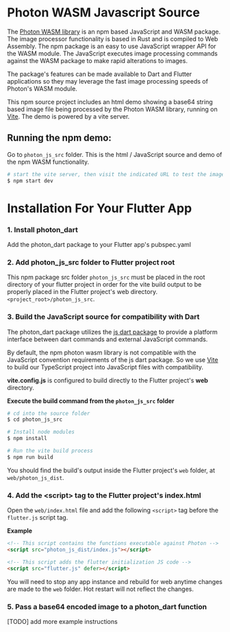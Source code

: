 # Photon WASM Javascript Source

The [Photon WASM library](https://silvia-odwyer.github.io/photon/guide/using-photon-web/) is an npm based JavaScript and WASM package.
The image processor functionality is based in Rust and is compiled to Web Assembly. The npm package is an easy to use JavaScript wrapper API for the WASM module.
The JavaScript executes image processing commands against the WASM package to make rapid alterations to images.

The package's features can be made available to Dart and Flutter applications so they may leverage the fast image processing speeds of Photon's WASM module.

This npm source project includes an html demo showing a base64 string based image file being processed by the Photon WASM library, running on [Vite](https://vitejs.dev/).
The demo is powered by a vite server.

## Running the npm demo:

Go to `photon_js_src` folder. This is the html / JavaScript source and demo of the npm WASM functionality.

```bash
# start the vite server, then visit the indicated URL to test the image processing.
$ npm start dev
```

# Installation For Your Flutter App

### 1. Install photon_dart

Add the photon_dart package to your Flutter app's pubspec.yaml

### 2. Add photon_js_src folder to Flutter project root

This npm package src folder `photon_js_src` must be placed in the root directory of your flutter project
in order for the vite build output to be properly placed in the Flutter project's web directory. `<project_root>/photon_js_src`.

### 3. Build the JavaScript source for compatibility with Dart

The photon_dart package utilizes the [js dart package](https://pub.dev/packages/js) to provide a platform interface between dart commands and external JavaScript commands.

By default, the npm photon wasm library is not compatible with the JavaScript convention requirements of the js dart package. So we use [Vite](https://vitejs.dev/) to build our
TypeScript project into JavaScript files with compatibility.

**vite.config.js** is configured to build directly to the Flutter project's **web** directory.

**Execute the build command from the `photon_js_src` folder**

```bash
# cd into the source folder
$ cd photon_js_src

# Install node modules
$ npm install

# Run the vite build process
$ npm run build
```

You should find the build's output inside the Flutter project's `web` folder, at `web/photon_js_dist`.

### 4. Add the \<script> tag to the Flutter project's index.html

Open the `web/index.html` file and add the following `<script>` tag before the `flutter.js` script tag.

**Example**

```html
<!-- This script contains the functions executable against Photon -->
<script src="photon_js_dist/index.js"></script>

<!-- This script adds the flutter initialization JS code -->
<script src="flutter.js" defer></script>
```

You will need to stop any app instance and rebuild for web anytime changes are made to the `web` folder. Hot restart will not reflect the changes.

### 5. Pass a base64 encoded image to a photon_dart function

[TODO] add more example instructions
